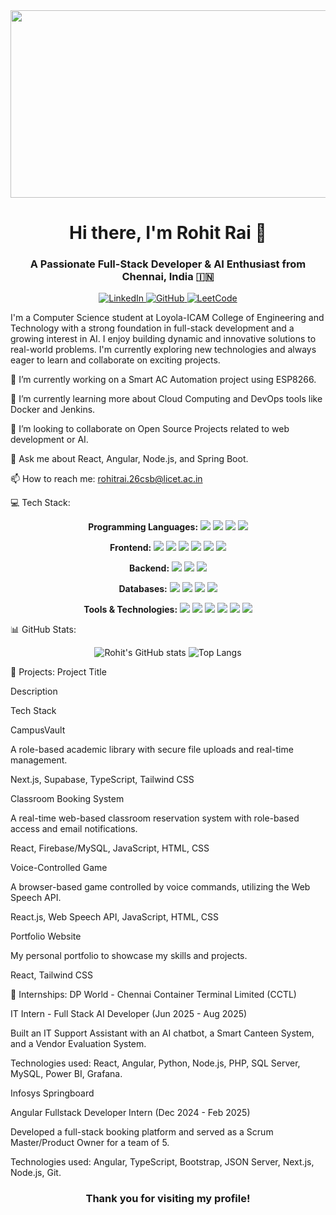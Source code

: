 <div align="center">
<img src="https://www.google.com/search?q=https://media.giphy.com/media/v1.Y2lkPTc5MGI3NjExcnA4a3NqM2RsbzNud3JxZzZpZGF0bHh5dGRjdDA2eG12aGg0OHYxZSZlcD12MV9pbnRlcm5hbF9naWZfYnlfaWQmY3Q9Zw/L1R1tvI9svkASzqEk2/giphy.gif" width="600" height="300"/>
</div>

<h1 align="center">Hi there, I'm Rohit Rai 👋</h1>
<h3 align="center">A Passionate Full-Stack Developer & AI Enthusiast from Chennai, India 🇮🇳</h3>

<p align="center">
<a href="https://www.google.com/search?q=https://linkedin.com/in/Rohit-Rai" target="_blank">
<img src="https://www.google.com/search?q=https://img.shields.io/badge/LinkedIn-0077B5%3Fstyle%3Dfor-the-badge%26logo%3Dlinkedin%26logoColor%3Dwhite" alt="LinkedIn"/>
</a>
<a href="https://www.google.com/search?q=https://github.com/RohitRai1141" target="_blank">
<img src="https://www.google.com/search?q=https://img.shields.io/badge/GitHub-100000%3Fstyle%3Dfor-the-badge%26logo%3Dgithub%26logoColor%3Dwhite" alt="GitHub"/>
</a>
<a href="https://www.google.com/search?q=https://leetcode.com/rohitraicsb/" target="_blank">
<img src="https://www.google.com/search?q=https://img.shields.io/badge/-LeetCode-FFA116%3Fstyle%3Dfor-the-badge%26logo%3DLeetCode%26logoColor%3Dblack" alt="LeetCode"/>
</a>
</p>

<p align="left"> I'm a Computer Science student at Loyola-ICAM College of Engineering and Technology with a strong foundation in full-stack development and a growing interest in AI. I enjoy building dynamic and innovative solutions to real-world problems. I'm currently exploring new technologies and always eager to learn and collaborate on exciting projects. </p>

🔭 I’m currently working on a Smart AC Automation project using ESP8266.

🌱 I’m currently learning more about Cloud Computing and DevOps tools like Docker and Jenkins.

👯 I’m looking to collaborate on Open Source Projects related to web development or AI.

💬 Ask me about React, Angular, Node.js, and Spring Boot.

📫 How to reach me: rohitrai.26csb@licet.ac.in

💻 Tech Stack:
<p align="center">
<strong>Programming Languages:</strong>




<img src="https://www.google.com/search?q=https://img.shields.io/badge/Java-ED8B00%3Fstyle%3Dfor-the-badge%26logo%3Djava%26logoColor%3Dwhite" />
<img src="https://www.google.com/search?q=https://img.shields.io/badge/Python-3776AB%3Fstyle%3Dfor-the-badge%26logo%3Dpython%26logoColor%3Dwhite" />
<img src="https://www.google.com/search?q=https://img.shields.io/badge/C-00599C%3Fstyle%3Dfor-the-badge%26logo%3Dc%26logoColor%3Dwhite" />
<img src="https://www.google.com/search?q=https://img.shields.io/badge/Kotlin-0095D5%3Fstyle%3Dfor-the-badge%26logo%3Dkotlin%26logoColor%3Dwhite" />
</p>

<p align="center">
<strong>Frontend:</strong>




<img src="https://www.google.com/search?q=https://img.shields.io/badge/React-20232A%3Fstyle%3Dfor-the-badge%26logo%3Dreact%26logoColor%3D61DAFB" />
<img src="https://img.shields.io/badge/Angular-DD0031?style=for-the-badge&logo=angular&logoColor=white" />
<img src="https://www.google.com/search?q=https://img.shields.io/badge/TypeScript-007ACC%3Fstyle%3Dfor-the-badge%26logo%3Dtypescript%26logoColor%3Dwhite" />
<img src="https://www.google.com/search?q=https://img.shields.io/badge/HTML5-E34F26%3Fstyle%3Dfor-the-badge%26logo%3Dhtml5%26logoColor%3Dwhite" />
<img src="https://www.google.com/search?q=https://img.shields.io/badge/CSS3-1572B6%3Fstyle%3Dfor-the-badge%26logo%3Dcss3%26logoColor%3Dwhite" />
<img src="https://www.google.com/search?q=https://img.shields.io/badge/Tailwind_CSS-38B2AC%3Fstyle%3Dfor-the-badge%26logo%3Dtailwind-css%26logoColor%3Dwhite" />
</p>

<p align="center">
<strong>Backend:</strong>




<img src="https://www.google.com/search?q=https://img.shields.io/badge/Node.js-339933%3Fstyle%3Dfor-the-badge%26logo%3Dnodedotjs%26logoColor%3Dwhite" />
<img src="https://www.google.com/search?q=https://img.shields.io/badge/Spring_Boot-6DB33F%3Fstyle%3Dfor-the-badge%26logo%3Dspring-boot%26logoColor%3Dwhite" />
<img src="https://www.google.com/search?q=https://img.shields.io/badge/PHP-777BB4%3Fstyle%3Dfor-the-badge%26logo%3Dphp%26logoColor%3Dwhite" />
</p>

<p align="center">
<strong>Databases:</strong>




<img src="https://www.google.com/search?q=https://img.shields.io/badge/MySQL-00000F%3Fstyle%3Dfor-the-badge%26logo%3Dmysql%26logoColor%3Dwhite" />
<img src="https://www.google.com/search?q=https://img.shields.io/badge/PostgreSQL-316192%3Fstyle%3Dfor-the-badge%26logo%3Dpostgresql%26logoColor%3Dwhite" />
<img src="https://www.google.com/search?q=https://img.shields.io/badge/Firebase-FFCA28%3Fstyle%3Dfor-the-badge%26logo%3Dfirebase%26logoColor%3Dblack" />
<img src="https://img.shields.io/badge/Supabase-3ECF8E?style=for-the-badge&logo=supabase&logoColor=white" />
</p>

<p align="center">
<strong>Tools & Technologies:</strong>




<img src="https://www.google.com/search?q=https://img.shields.io/badge/Git-F05032%3Fstyle%3Dfor-the-badge%26logo%3Dgit%26logoColor%3Dwhite" />
<img src="https://www.google.com/search?q=https://img.shields.io/badge/Docker-2496ED%3Fstyle%3Dfor-the-badge%26logo%3Ddocker%26logoColor%3Dwhite" />
<img src="https://img.shields.io/badge/Jenkins-D24939?style=for-the-badge&logo=Jenkins&logoColor=white" />
<img src="https://www.google.com/search?q=https://img.shields.io/badge/Azure-0089D6%3Fstyle%3Dfor-the-badge%26logo%3Dmicrosoft-azure%26logoColor%3Dwhite" />
<img src="https://img.shields.io/badge/Linux-FCC624?style=for-the-badge&logo=linux&logoColor=black" />
<img src="https://www.google.com/search?q=https://img.shields.io/badge/Grafana-F46800%3Fstyle%3Dfor-the-badge%26logo%3Dgrafana%26logoColor%3Dwhite" />
</p>

📊 GitHub Stats:
<p align="center">
<img src="https://www.google.com/search?q=https://github-readme-stats.vercel.app/api%3Fusername%3DRohitRai1141%26show_icons%3Dtrue%26theme%3Dradical" alt="Rohit's GitHub stats" />





<img src="https://www.google.com/search?q=https://github-readme-stats.vercel.app/api/top-langs/%3Fusername%3DRohitRai1141%26layout%3Dcompact%26theme%3Dradical" alt="Top Langs" />
</p>

🚀 Projects:
Project Title

Description

Tech Stack

CampusVault

A role-based academic library with secure file uploads and real-time management.

Next.js, Supabase, TypeScript, Tailwind CSS

Classroom Booking System

A real-time web-based classroom reservation system with role-based access and email notifications.

React, Firebase/MySQL, JavaScript, HTML, CSS

Voice-Controlled Game

A browser-based game controlled by voice commands, utilizing the Web Speech API.

React.js, Web Speech API, JavaScript, HTML, CSS

Portfolio Website

My personal portfolio to showcase my skills and projects.

React, Tailwind CSS

💼 Internships:
DP World - Chennai Container Terminal Limited (CCTL)

IT Intern - Full Stack AI Developer (Jun 2025 - Aug 2025)

Built an IT Support Assistant with an AI chatbot, a Smart Canteen System, and a Vendor Evaluation System.

Technologies used: React, Angular, Python, Node.js, PHP, SQL Server, MySQL, Power BI, Grafana.

Infosys Springboard

Angular Fullstack Developer Intern (Dec 2024 - Feb 2025)

Developed a full-stack booking platform and served as a Scrum Master/Product Owner for a team of 5.

Technologies used: Angular, TypeScript, Bootstrap, JSON Server, Next.js, Node.js, Git.

<div align="center">
<h3>Thank you for visiting my profile!</h3>
</div>
